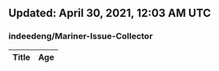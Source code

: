 ## Updated: April 30, 2021, 12:03 AM UTC


### indeedeng/Mariner-Issue-Collector
|**Title**|**Age**|
|:----|:----|